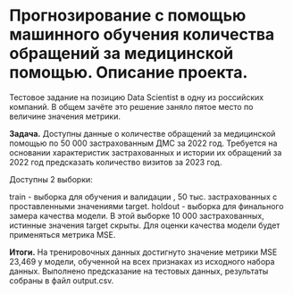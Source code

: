 # Прогнозирование с помощью машинного обучения количества обращений за медицинской помощью. Описание проекта.

Тестовое задание на позицию Data Scientist в одну из российских компаний. В общем зачёте это решение заняло пятое место по величине значения метрики.

**Задача.** Доступны данные о количестве обращений за медицинской помощью по 50 000 застрахованным ДМС за 2022 год. Требуется на основании характеристик застрахованных и истории их обращений за 2022 год предсказать количество визитов за 2023 год.

Доступны 2 выборки:

train - выборка для обучения и валидации , 50 тыс. застрахованных с проставленными значениями target.
holdout - выборка для финального замера качества модели. В этой выборке 10 000 застрахованных, истинные значения target скрыты.
Для оценки качества модели будет применяться метрика MSE.

**Итоги.** На тренировочных данных достигнуто значение метрики MSE 23,469 у модели, обученной на всех признаках из исходного набора данных. Выполнено предсказание на тестовых данных, результаты собраны в файл output.csv.
